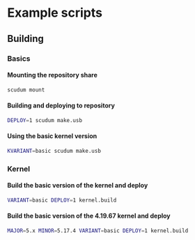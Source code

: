 # Example scripts

## Building

### Basics

#### Mounting the repository share

```bash
scudum mount
```

#### Building and deploying to repository

```bash
DEPLOY=1 scudum make.usb
```

#### Using the basic kernel version

```bash
KVARIANT=basic scudum make.usb
```

### Kernel

#### Build the basic version of the kernel and deploy

```bash
VARIANT=basic DEPLOY=1 kernel.build
```

#### Build the basic version of the 4.19.67 kernel and deploy

```bash
MAJOR=5.x MINOR=5.17.4 VARIANT=basic DEPLOY=1 kernel.build
```
